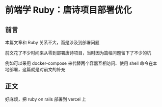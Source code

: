 # 前端学 Ruby：唐诗项目部署优化

## 前言

本篇文章和 Ruby 关系不大，而是涉及到部署问题

前文花了不少时间来从零到部署唐诗项目，当时因为篇幅问题留下了不少的坑

例如可以采用 docker-compose 来代替两个容器互相访问、使用 shell 命令在本地部署，这篇就是对前文的补充

## 正文





好麻烦，把 ruby on rails 部署到 vercel 上
